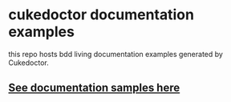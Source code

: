 # cukedoctor documentation examples

this repo hosts bdd living documentation examples generated by Cukedoctor.

## [See documentation samples here](http://rmpestano.github.io/cukedoctor/)
